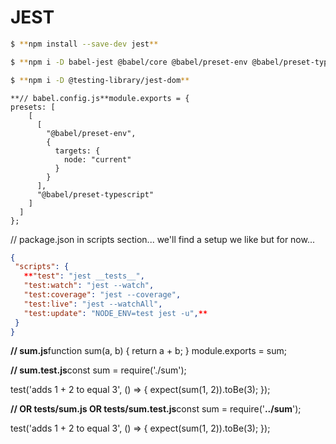 # JEST


```bash
$ **npm install --save-dev jest**

$ **npm i -D babel-jest @babel/core @babel/preset-env @babel/preset-typescript**

$ **npm i -D @testing-library/jest-dom**
```

```
**// babel.config.js**module.exports = {
presets: [
    [
      [
        "@babel/preset-env",
        {
          targets: {
            node: "current"
          }
        }
      ],
      "@babel/preset-typescript"
    ]
  ]
};
```

// package.json in scripts section...  we'll find a setup we like but for now...

```json
{
 "scripts": {
   **"test": "jest __tests__", 
   "test:watch": "jest --watch",
   "test:coverage": "jest --coverage",
   "test:live": "jest --watchAll", 
   "test:update": "NODE_ENV=test jest -u",**
 }
}
```
**// sum.js**function sum(a, b) {
  return a + b;
}
module.exports = sum;

**// sum.test.js**const sum = require('./sum');

test('adds 1 + 2 to equal 3', () => {
  expect(sum(1, 2)).toBe(3);
});

**// OR __tests__/sum.js OR __tests__/sum.test.js**const sum = require('**../sum**');

test('adds 1 + 2 to equal 3', () => {
  expect(sum(1, 2)).toBe(3);
});